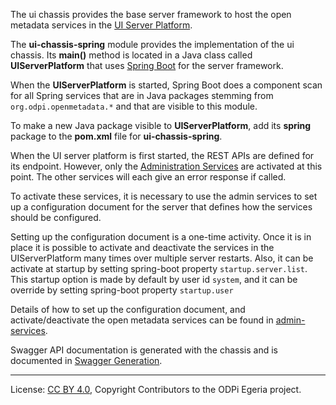 <!-- SPDX-License-Identifier: Apache-2.0 -->

The ui chassis provides the base server framework to host the open metadata
services in the [UI Server Platform](https://egeria.odpi.org/open-metadata-publication/website/ui-server).  

The **ui-chassis-spring** module provides the implementation of the ui chassis.
Its **main()** method is located in a Java class called
**UIServerPlatform** that uses [Spring Boot](https://spring.io/projects/spring-boot)
for the server framework.

When the **UIServerPlatform** is started, Spring Boot does a component scan for all Spring
services that are in Java packages stemming from `org.odpi.openmetadata.*`
and that are visible to this module.

To make a new Java package visible to **UIServerPlatform**, add its **spring** package
to the **pom.xml** file for **ui-chassis-spring**.

When the UI server platform is first started, the REST APIs
are defined for its endpoint.
However, only the [Administration Services](https://egeria.odpi.org/open-metadata-implementation/user-interfaces/ui-admin-services) are activated at this point.
The other services will each give an error response if called.

To activate these services, it is necessary to use the
admin services
to set up a configuration document for the server that defines
how the services should be configured.

Setting up the configuration document is a one-time activity.
Once it is in place it is possible to activate and deactivate the
services in the UIServerPlatform many times over multiple server restarts. Also, it can be activate at startup 
by setting spring-boot property  `startup.server.list`. This startup option is made by 
default by user id `system`, and it can be override by setting spring-boot property `startup.user`

Details of how to set up the configuration document, and activate/deactivate
the open metadata services can be found in [admin-services](https://egeria.odpi.org/open-metadata-implementation/admin-services/Using-the-Admin-Services.md).

Swagger API documentation is generated with the chassis and is documented in [Swagger Generation](SwaggerGeneration.md).


----
License: [CC BY 4.0](https://creativecommons.org/licenses/by/4.0/),
Copyright Contributors to the ODPi Egeria project.